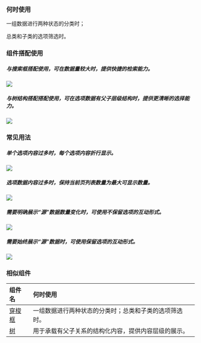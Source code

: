 

### 何时使用

一组数据进行两种状态的分类时；

总类和子类的选项筛选时。

### 组件搭配使用

##### 与搜索框搭配使用，可在数据量较大时，提供快捷的检索能力。

<div class="legend">
  <div class="item">
    <img src="https://oteam-tdesign-1258344706.cos.ap-guangzhou.myqcloud.com/site/design/20211221145522.png" />
  </div>

  <div class="item"></div>
</div>


##### 与树结构搭配搭配使用，可在选项数据有父子层级结构时，提供更清晰的选择能力。

<div class="legend">
  <div class="item">
    <img src="https://oteam-tdesign-1258344706.cos.ap-guangzhou.myqcloud.com/site/design/20211221145634.png" />
  </div>

  <div class="item"></div>
</div>



### 常见用法

##### 单个选项内容过多时，每个选项内容折行显示。

<div class="legend">
  <div class="item">
    <img src="https://oteam-tdesign-1258344706.cos.ap-guangzhou.myqcloud.com/site/design/20211221145649.png" />
  </div>

  <div class="item"></div>
</div>


##### 选项数据内容过多时，保持当前页列表数量为最大可显示数量。

<div class="legend">
  <div class="item">
    <img src="https://oteam-tdesign-1258344706.cos.ap-guangzhou.myqcloud.com/site/design/20211221145922.png" />
  </div>

  <div class="item"></div>
</div>


##### 需要明确展示“源”数据数量变化时，可使用不保留选项的互动形式。

<div class="legend">
  <div class="item">
    <img src="https://oteam-tdesign-1258344706.cos.ap-guangzhou.myqcloud.com/site/design/20211221150447.png" />
  </div>

  <div class="item"></div>
</div>


##### 需要始终展示“源”数据时，可使用保留选项的互动形式。

<div class="legend">
  <div class="item">
    <img src="https://oteam-tdesign-1258344706.cos.ap-guangzhou.myqcloud.com/site/design/20211221150049.png" />
  </div>

  <div class="item"></div>
</div>



### 相似组件

| 组件名 | 何时使用                                                                       |
| :----- | :----------------------------------------------------------------------------- |
| [穿梭框](./transfer)  | 一组数据进行两种状态的分类时；总类和子类的选项筛选时。 |
| [树](./tree) | 用于承载有父子关系的结构化内容，提供内容层级的展示。                |
